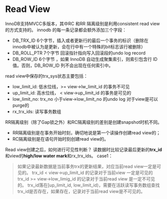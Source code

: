 # Read View          
InnoDB支持MVCC多版本，其中RC 和RR 隔离级别是利用consistent read view的方式支持的。
innodb 的每一条记录都会额外添加三个字段：
 - DB_TRX_ID 6个字节，插入或者更新行的最后一个事务的标识（删除在innodb中被认为是更新，会在行中有一个特殊的bit标志该行被删除）
 - DB_ROLL_PTR 7个字节 回滚指针指向写入回滚段的undo log record
 - DB_ROW_ID 6个字节 ，如果 InnoDB 自动生成聚集索引，则索引包含行 ID 值。否则，DB_ROW_ID 列不会出现在任何索引中。

read view中保存的trx_sys状态主要包括：

- low_limit_id: 低水位线，>= view->lw_limit_id 的事务不可见
- up_limit_id: 高水位线， < view->up_limit_id 的事务是可见的
- low_limit_no: trx_no 小于view->low_limit_no 的undo log 对于view是可以purge的
- rx_trx_ids: 读写事务数组

RR隔离级别（除了Gap锁之外）和RC隔离级别的差别是创建snapshot时机不同。 
- RR隔离级别是在事务开始时刻，确切地说是第一个读操作创建read view的；
- RC隔离级别是在语句开始时刻创建read view的。

Read view创建之后，如何进行可见性判断？
读数据时比较记录最后更新的**trx_id**和view的**high/low water mark**和rx_trx_ids。
case1： 
> 如果记录最新数据是当前事务trx的更新结果，对应当前read view一定是可见的。
> trx_id < view->up_limit_id 的记录对于当前view 一定是可见的
> trx_id >= view->low_limig_id 的记录对于当前read view 是一定不可见的。
> trx_id落在[up_limit_id, low_limit_id)，需要在活跃读写事务数组查找trx_id是否存在，如果存在，记录对于当前read view是不可见的。

  


